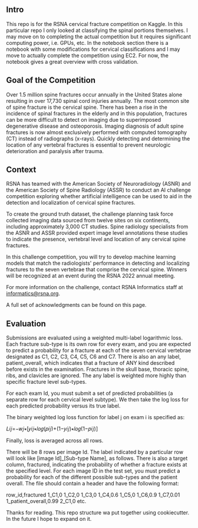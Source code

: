 ## Intro 
This repo is for the RSNA cervical fracture competition on Kaggle. In this particular repo I only looked at classifying the spinal portions themselves. I may move on to completing the actual competition but it requires significant computing power, i.e. GPUs, etc. In the notebook section there is a notebook with some modifications for cervical classifications and I may move to actually complete the competition using EC2. For now, the notebook gives a great overview with cross validation. 

## Goal of the Competition
Over 1.5 million spine fractures occur annually in the United States alone resulting in over 17,730 spinal cord injuries annually. The most common site of spine fracture is the cervical spine. There has been a rise in the incidence of spinal fractures in the elderly and in this population, fractures can be more difficult to detect on imaging due to superimposed degenerative disease and osteoporosis. Imaging diagnosis of adult spine fractures is now almost exclusively performed with computed tomography (CT) instead of radiographs (x-rays). Quickly detecting and determining the location of any vertebral fractures is essential to prevent neurologic deterioration and paralysis after trauma.

## Context
RSNA has teamed with the American Society of Neuroradiology (ASNR) and the American Society of Spine Radiology (ASSR) to conduct an AI challenge competition exploring whether artificial intelligence can be used to aid in the detection and localization of cervical spine fractures.

To create the ground truth dataset, the challenge planning task force collected imaging data sourced from twelve sites on six continents, including approximately 3,000 CT studies. Spine radiology specialists from the ASNR and ASSR provided expert image level annotations these studies to indicate the presence, vertebral level and location of any cervical spine fractures.

In this challenge competition, you will try to develop machine learning models that match the radiologists' performance in detecting and localizing fractures to the seven vertebrae that comprise the cervical spine. Winners will be recognized at an event during the RSNA 2022 annual meeting.

For more information on the challenge, contact RSNA Informatics staff at informatics@rsna.org.

A full set of acknowledgments can be found on this page.

## Evaluation

Submissions are evaluated using a weighted multi-label logarithmic loss. Each fracture sub-type is its own row for every exam, and you are expected to predict a probability for a fracture at each of the seven cervical vertebrae designated as C1, C2, C3, C4, C5, C6 and C7. There is also an any label, patient_overall, which indicates that a fracture of ANY kind described before exists in the examination. Fractures in the skull base, thoracic spine, ribs, and clavicles are ignored. The any label is weighted more highly than specific fracture level sub-types.

For each exam Id, you must submit a set of predicted probabilities (a separate row for each cervical level subtype). We then take the log loss for each predicted probability versus its true label.

The binary weighted log loss function for label j on exam i is specified as:

𝐿𝑖𝑗=−𝑤𝑗∗[𝑦𝑖𝑗∗𝑙𝑜𝑔(𝑝𝑖𝑗)+(1−𝑦𝑖𝑗)∗𝑙𝑜𝑔(1−𝑝𝑖𝑗)]

Finally, loss is averaged across all rows.

There will be 8 rows per image Id. The label indicated by a particular row will look like [image Id]_[Sub-type Name], as follows. There is also a target column, fractured, indicating the probability of whether a fracture exists at the specified level. For each image ID in the test set, you must predict a probability for each of the different possible sub-types and the patient overall. The file should contain a header and have the following format:

row_id,fractured
1_C1,0
1_C2,0
1_C3,0
1_C4,0.6
1_C5,0
1_C6,0.9
1_C7,0.01
1_patient_overall,0.99
2_C1,0
etc.

Thanks for reading. This repo structure wa put together using cookiecutter. In the future I hope to expand on it. 